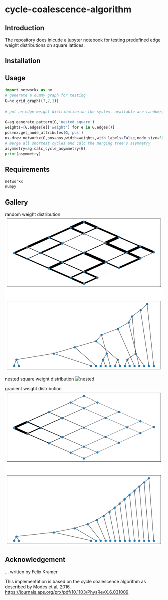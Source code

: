 # cycle-coalescence-algorithm
##  Introduction

The repository does inlcude a jupyter notebook for testing predefined edge weight distributions on square lattices.
##  Installation
##  Usage

```python
import networkx as nx
# generate a dummy graph for testing
G=nx.grid_graph((7,7,1))

# put an edge weight distribution on the system, available are random/gradient/bigradient/nested_square

G=ag.generate_pattern(G,'nested_square')
weights=[G.edges[e]['weight'] for e in G.edges()]
pos=nx.get_node_attributes(G,'pos')
nx.draw_networkx(G,pos=pos,width=weights,with_labels=False,node_size=50,alpha=0.2)
# merge all shortest cycles and calc the merging tree's asymmetry
asymmetry=ag.calc_cycle_asymmetry(G)
print(asymmetry)
```

##  Requirements
```
networkx
numpy
```
##  Gallery
random weight distribution
![random](./gallery/random.png)

nested square weight distribution
![nested](./gallery/nested_squares.png)

gradient weight distribution
![gradient](./gallery/gradient.png)
## Acknowledgement
... written by Felix Kramer

This implementation is based on the cycle coalescence algorithm as described by Modes et al, 2016.
https://journals.aps.org/prx/pdf/10.1103/PhysRevX.6.031009
